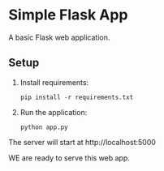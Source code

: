 # Simple Flask App

A basic Flask web application.

## Setup
1. Install requirements:
   ```
   pip install -r requirements.txt
   ```

2. Run the application:
   ```
   python app.py
   ```

The server will start at http://localhost:5000


WE are ready to serve this web app.